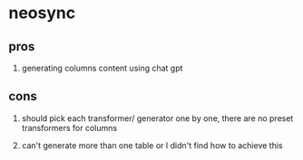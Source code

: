 # neosync

## pros

1. generating columns content using chat gpt

## cons

1. should pick each transformer/ generator one by one, there are no preset transformers for columns

2. can't generate more than one table or I didn't find how to achieve this
